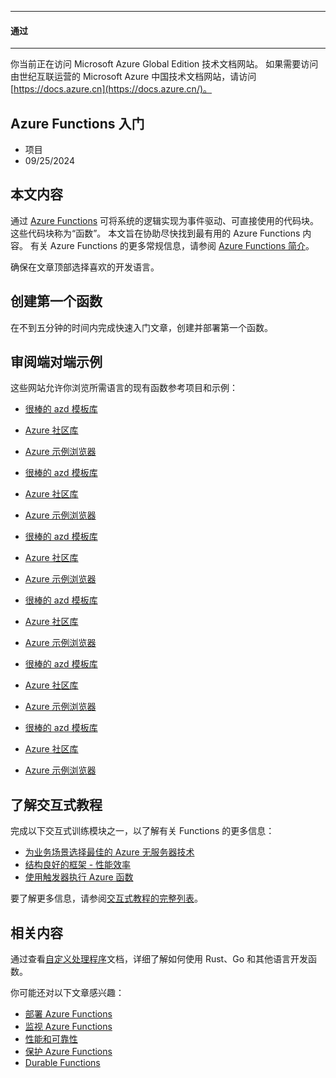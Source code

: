 * * *

#### 通过

* * *

你当前正在访问 Microsoft Azure Global Edition 技术文档网站。 如果需要访问由世纪互联运营的 Microsoft Azure 中国技术文档网站，请访问 [https://docs.azure.cn](https://docs.azure.cn/)。

## Azure Functions 入门

+   项目
+   09/25/2024

## 本文内容

通过 [Azure Functions](https://learn.microsoft.com/zh-cn/azure/azure-functions/functions-overview) 可将系统的逻辑实现为事件驱动、可直接使用的代码块。 这些代码块称为“函数”。 本文旨在协助尽快找到最有用的 Azure Functions 内容。 有关 Azure Functions 的更多常规信息，请参阅 [Azure Functions 简介](https://learn.microsoft.com/zh-cn/azure/azure-functions/functions-overview)。

确保在文章顶部选择喜欢的开发语言。

## 创建第一个函数

在不到五分钟的时间内完成快速入门文章，创建并部署第一个函数。

## 审阅端对端示例

这些网站允许你浏览所需语言的现有函数参考项目和示例：

+   [很棒的 azd 模板库](https://azure.github.io/awesome-azd/?tags=functions&tags=dotnetCsharp)
+   [Azure 社区库](https://www.serverlesslibrary.net/?technology=Functions%202.x&language=C%23)
+   [Azure 示例浏览器](https://learn.microsoft.com/zh-cn/samples/browse/?expanded=azure&languages=csharp&products=azure-functions)

+   [很棒的 azd 模板库](https://azure.github.io/awesome-azd/?tags=functions&tags=java)
+   [Azure 社区库](https://www.serverlesslibrary.net/?technology=Functions%202.x&language=Java)
+   [Azure 示例浏览器](https://learn.microsoft.com/zh-cn/samples/browse/?expanded=azure&languages=java&products=azure-functions)

+   [很棒的 azd 模板库](https://azure.github.io/awesome-azd/?tags=functions&tags=javascript)
+   [Azure 社区库](https://www.serverlesslibrary.net/?technology=Functions%202.x&language=JavaScript)
+   [Azure 示例浏览器](https://learn.microsoft.com/zh-cn/samples/browse/?expanded=azure&languages=javascript&products=azure-functions)

+   [很棒的 azd 模板库](https://azure.github.io/awesome-azd/?tags=functions&tags=typescript)
+   [Azure 社区库](https://www.serverlesslibrary.net/?technology=Functions%202.x&language=TypeScript)
+   [Azure 示例浏览器](https://learn.microsoft.com/zh-cn/samples/browse/?expanded=azure&languages=typescript&products=azure-functions)

+   [很棒的 azd 模板库](https://azure.github.io/awesome-azd/?tags=functions&tags=powershell)
+   [Azure 社区库](https://www.serverlesslibrary.net/?technology=Functions%202.x&language=PowerShell)
+   [Azure 示例浏览器](https://learn.microsoft.com/zh-cn/samples/browse/?expanded=azure&languages=powershell&products=azure-functions)

+   [很棒的 azd 模板库](https://azure.github.io/awesome-azd/?tags=functions&tags=python)
+   [Azure 社区库](https://www.serverlesslibrary.net/?technology=Functions%202.x&language=Python)
+   [Azure 示例浏览器](https://learn.microsoft.com/zh-cn/samples/browse/?expanded=azure&languages=python&products=azure-functions)

## 了解交互式教程

完成以下交互式训练模块之一，以了解有关 Functions 的更多信息：

+   [为业务场景选择最佳的 Azure 无服务器技术](https://learn.microsoft.com/zh-cn/training/modules/serverless-fundamentals/)
+   [结构良好的框架 - 性能效率](https://learn.microsoft.com/zh-cn/training/modules/azure-well-architected-performance-efficiency/)
+   [使用触发器执行 Azure 函数](https://learn.microsoft.com/zh-cn/training/modules/execute-azure-function-with-triggers/)

要了解更多信息，请参阅[交互式教程的完整列表](https://learn.microsoft.com/zh-cn/training/browse/?expanded=azure&products=azure-functions)。

## 相关内容

通过查看[自定义处理程序](https://learn.microsoft.com/zh-cn/azure/azure-functions/functions-custom-handlers)文档，详细了解如何使用 Rust、Go 和其他语言开发函数。

你可能还对以下文章感兴趣：

+   [部署 Azure Functions](https://learn.microsoft.com/zh-cn/azure/azure-functions/functions-deployment-technologies)
+   [监视 Azure Functions](https://learn.microsoft.com/zh-cn/azure/azure-functions/functions-monitoring)
+   [性能和可靠性](https://learn.microsoft.com/zh-cn/azure/azure-functions/functions-best-practices)
+   [保护 Azure Functions](https://learn.microsoft.com/zh-cn/azure/azure-functions/security-concepts)
+   [Durable Functions](https://learn.microsoft.com/zh-cn/azure/azure-functions/durable/durable-functions-overview)